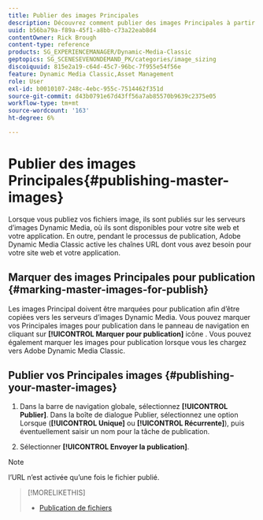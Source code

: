 ```yaml
---
title: Publier des images Principales
description: Découvrez comment publier des images Principales à partir d’Adobe Dynamic Media Classic.
uuid: b56ba79a-f89a-45f1-a8bb-c73a22eab8d4
contentOwner: Rick Brough
content-type: reference
products: SG_EXPERIENCEMANAGER/Dynamic-Media-Classic
geptopics: SG_SCENESEVENONDEMAND_PK/categories/image_sizing
discoiquuid: 815e2a19-c64d-45c7-96bc-7f955e54f56e
feature: Dynamic Media Classic,Asset Management
role: User
exl-id: b0010107-248c-4ebc-955c-7514462f351d
source-git-commit: d43b0791e67d43ff56a7ab85570b9639c2375e05
workflow-type: tm+mt
source-wordcount: '163'
ht-degree: 6%

---
```


# Publier des images Principales{#publishing-master-images}

Lorsque vous publiez vos fichiers image, ils sont publiés sur les serveurs d’images Dynamic Media, où ils sont disponibles pour votre site web et votre application. En outre, pendant le processus de publication, Adobe Dynamic Media Classic active les chaînes URL dont vous avez besoin pour votre site web et votre application.

## Marquer des images Principales pour publication {#marking-master-images-for-publish}

Les images Principal doivent être marquées pour publication afin d’être copiées vers les serveurs d’images Dynamic Media. Vous pouvez marquer vos Principales images pour publication dans le panneau de navigation en cliquant sur **[!UICONTROL Marquer pour publication]** icône . Vous pouvez également marquer les images pour publication lorsque vous les chargez vers Adobe Dynamic Media Classic.

## Publier vos Principales images {#publishing-your-master-images}

1. Dans la barre de navigation globale, sélectionnez **[!UICONTROL Publier]**. Dans la boîte de dialogue Publier, sélectionnez une option Lorsque (**[!UICONTROL Unique]** ou **[!UICONTROL Récurrente]**), puis éventuellement saisir un nom pour la tâche de publication.

1. Sélectionner **[!UICONTROL Envoyer la publication]**.

>[!NOTE]
>
>l’URL n’est activée qu’une fois le fichier publié.

>[!MORELIKETHIS]
>
>* [Publication de fichiers](publishing-files.md#publishing_files)

